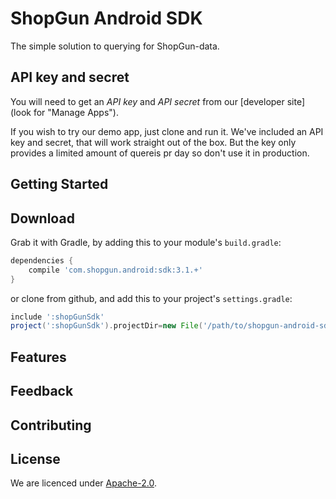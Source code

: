 ShopGun Android SDK
===================

The simple solution to querying for ShopGun-data.

API key and secret
-----------------
You will need to get an *API key* and *API secret* from our [developer site] (look for "Manage Apps").

If you wish to try our demo app, just clone and run it. We've included an API key and secret, that will work straight out of the box. But the key only provides a limited amount of quereis pr day so don't use it in production.


Getting Started
---------------


Download
--------
Grab it with Gradle, by adding this to your module's `build.gradle`:
```groovy
dependencies {
	compile 'com.shopgun.android:sdk:3.1.+'
}
```
or clone from github, and add this to your project's `settings.gradle`:
```groovy
include ':shopGunSdk'
project(':shopGunSdk').projectDir=new File('/path/to/shopgun-android-sdk/shopGunSdk')
```


Features
--------


Feedback
--------



Contributing
------------



License
-------
We are licenced under [Apache-2.0](http://www.apache.org/licenses/LICENSE-2.0).

[ShopGun Developer site]:https://business.shopgun.com/developers/
[ShopGun Android SDK]:https://github.com/shopgun/shopgun-android-sdk/
[ShopGun API Documentation]:http://docs.api.etilbudsavis.dk/

<!-- 

The SDK Demo app included in the repo demonstrates some basic features, some of which are also described in this README. If you want to get started quickly, just start a new Android Application Project and import the ETA SDK into Eclipse as a library. 

## <a name="getting-started">Getting started
* [AndroidManifest.xml](#androidmanifest)
* [Init the SDK](#init-eta)
* [Location](#location)

## Need to know
* [Requests](#first-request)
* [Pageflip](#pageflip)

## Managers
* [SessionManager](#sessionmanager)
* [ListManager](#listmanager)

## Last but not least
* [Models](#models)
* [Utils](#utils)
* [Test](#test)
* [Debugging](#debugging)

### Best Shopping Buddy Ever - Right?


### <a name="androidmanifest"></a>AndroidManifest.xml
Update your AndroidManifest.xml file, by adding these lines:
```
    <uses-permission android:name="android.permission.INTERNET" />
    <uses-permission android:name="android.permission.ACCESS_NETWORK_STATE" />
```

### <a name="init-eta"></a>Initialize Eta
To get the eTilbudsavis SDK started, you need to call
```
    Eta.createInstance("YOUR_API_KEY", "YOUR_API_SECRET", Context);
```

Managing lifecycle, in the activities

### <a name="location"></a>Location

The rest of this documentation will offer detailed insights into:


# Usage

The SDK offers several convenient packages. Each package has a short description below, where the essential classes are described.

Here we will give a short presentation of each class, it's purpose and functionality.
For any information on API specifics please refer to our [ShopGun API Documentation](http://docs.api.etilbudsavis.dk/)

com.eTilbudsavis.etasdk

com.eTilbudsavis.etasdk.imageloader

com.eTilbudsavis.etasdk.log

com.eTilbudsavis.etasdk.model

com.eTilbudsavis.etasdk.network

com.eTilbudsavis.etasdk.pageflip

com.eTilbudsavis.etasdk.photoview

com.eTilbudsavis.etasdk.request - DO NOT USE YET

com.eTilbudsavis.etasdk.test

com.eTilbudsavis.etasdk.utils

## Eta
This is the main Class. Before you can start using the SDK, you must set the `Eta` object. This only needs to be done once
because the `Eta` object is a singleton. The singleton pattern assures that the database, session and other settings are not
ending up in a corrupt state.

    Eta.getInstance().set("YOUR_API_KEY", "YOUR_API_SECRET", Context);

The `Eta` class, must also be part of your app's Lifecycle, which means that `onResume()` and `onPause()`
must be called on the `mEta` object, this ensures all preferences are saved correctly, and database connections are
opened/closed.

	@Override
	protected void onResume() {
		super.onResume();
		Eta.getInstance().onResume();
	}

	@Override
	protected void onPause() {
		super.onPause();
		Eta.getInstance().onPause();
	}


To ebable the debug output, just set it to `true`:

	Eta.getInstance().debug(true);


The `eta` object offers several usefull methods, see each Class for details:

- `getUser()` - Get the current user logged in.
- `getLocation()` - To get the location that the SDK uses for queries, location should always be set, or the API won't respond.
- `getSession()` - The session is automatically generated by the SDK, and is needed for communication with the API.
- `getShoppinglistManager()` - This is a very convinient class, and allows to easily create an shoppinglist for both offline as well as online synchronization.
- `debug(boolean useDebug)` - Use this to enable debugging output to LogCat. NOTE: no debugging output will be displayed, if this isn't set to `true`


## Location
The EtaLocation object, is a pure state object, and is where you want to store any Location information.
Without a valid location set, the API won't respond with any data, as the whole service is geolocation based.

To set a valid location, you must provide at least a **latitude**, **longitude** and a **radius**.
If you are using `LocationManager` you can pass any new `location` objects directly into `EtaLocation`.

`ShopGunLocation` will save the last known location to shared preferences, so a valid location is always accessible,
once an initial location have been given.

## Request
You can include various options into the api.request() call, just create a Bundle 
with key/value pairs, and send it as a parameter. See more about REST API options
[here](https://etilbudsavis.dk/developers/docs/).


#### Request types
ETA SDK has four default request types, ready to use out of the box.

JsonObjectRequest
JsonArrayRequest
JsonStringRequest
StringRequest


## PageflipWebview
Pageflip, is basically just a simple and smooth catalog viewer. With a simple yet effective interface.
The Pageflip view, can be added to any XML layout you're using in eclipse, either via the GUI editor,
under _Custom and Library Views->Pageflip_ or with this XML tag:
	
	<com.eTilbudsavis.etasdk.Pageflip />

The `Pageflip` must be executed like other elements in the SDK with the `execute()` method. This way, you'll 
have full control of setting up any options, you want before actually loading the `Pageflip`, and make sure that
you to decide what happens, and when. See a simple working example of how to interact with the `Pageflip`, in the SDKDemo (bundled in the SDK).

#### Events
`Pageflip` takes a `PageflipListener`, through which you will recieve information about the actions the user
performs on the view. The current list of events, and corresponding JSONObjects can be found [here](http://engineering.etilbudsavis.dk/eta-web-app/#eta-catalog-view).

## Session
All API requests require a valid Session, and the session must opdate based on headers from the API. 
Furthermore, Session is a shared state between client and server, and also describes what permissions a given user/session has.

_luckily the SDK takes care of all of this, so you don't have to_ :-)

The commonly used methods in the session are:

- `login()` - For logging in a user
- `loginFacebook()` - For loggingin via Facebook (This requires you to implement the Facebook Android SDK)
- `forgotPassword()` - To retrieve a forgotton password
- `createUser()` - Create a new ShopGun user
- `signout()` - Sign a user out.

Furthermore the Session has a subscriber system, so anyone (class) who want's notification on state change will be notified via an `SessionListener`.
To subscribe/unsubscribe, use `subscribe()` and `unSubscribe()` methods respectively.

<big>Session is not yet intended for a multi user setup</big>


## Shoppinglist Manager
Though some functionality is developed, and integrated allready, the `ShoppinglistManager` isn't fully implemented yet. And you can experience some odd behavior at times.

## Caching
We have strived to make the API as well as the SDK as fast as possible, therefore we have implemented
caching of all objects, that is by nature cachable. This includes all objects which is identified by an "ern" (unique identifier). But never any list calls, as these are subject to change far more than identifiable objects.

This is on by default, and you don't have to do anything to harvest the benefits of this.

Cached callbacks can be identified, by the argument `isCache` present in the callback interface for the `Api` requests.
The callback interface will actually give you both the cached result as well as the API data, unless you set a flag on the `Api` object, stating otherwise (`ONLY_RETURN_CACHE`).

## ShopGun Objects
The SDK comes with a full set of Java Objects, to match responses from the API.
Where the base Class is `ShopGunObject`, all other classes inherits from this class.

There is a special group of identifiable classes, which has a unique identifier called `ern` as a key in the JSON response. 
These objects extends from the `ShopGunErnObject` and are the "base" for all objects, in the sense that they are what you are actually quering the API for.
The objects are:

- `Catalog`
- `Offer`
- `Dealer`
- `Store`
- `Shoppinglist`
- `ShoppinglistItem`
- `ShopGunError`

The objects will in someway contain parts of all other objects, that have been included in this SDK.

 -->